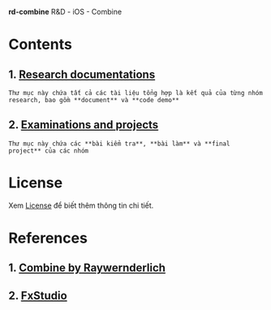 **rd-combine**
R&amp;D - iOS - Combine

# Contents
## 1. [Research documentations](https://github.com/blkbrds/rd-combine/tree/main/Research%20documentations)
    Thư mục này chứa tất cả các tài liệu tổng hợp là kết quả của từng nhóm research, bao gồm **document** và **code demo**
## 2. [Examinations and projects](https://github.com/blkbrds/rd-combine/tree/main/Examinations%20and%20projects)
    Thư mục này chứa các **bài kiểm tra**, **bài làm** và **final project** của các nhóm

# License
Xem [License](https://github.com/blkbrds/rd-combine/blob/main/LICENSE) để biết thêm thông tin chi tiết.

# References
## 1. [Combine by Raywernderlich](https://www.raywenderlich.com/books/combine-asynchronous-programming-with-swift/v2.0)
## 2. [FxStudio](https://fxstudio.dev/category/code/combine/)
